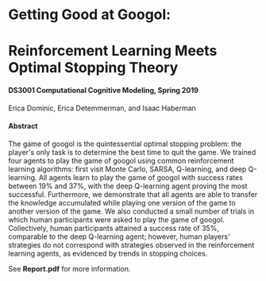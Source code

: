 # Getting Good at Googol:
# Reinforcement Learning Meets Optimal Stopping Theory
#### DS3001 Computational Cognitive Modeling, Spring 2019

Erica Dominic, Erica Detemmerman, and Isaac Haberman

#### Abstract

The game of googol is the quintessential optimal stopping problem: the player's only task is to determine the best time to quit the game.  We trained four agents to play the game of googol using common reinforcement learning algorithms: first visit Monte Carlo, SARSA, Q-learning, and deep Q-learning.  All agents learn to play the game of googol with success rates between 19% and 37%, with the deep Q-learning agent proving the most successful.  Furthermore, we demonstrate that all agents are able to transfer the knowledge accumulated while playing one version of the game to another version of the game.  We also conducted a small number of trials in which human participants were asked to play the game of googol.  Collectively, human participants attained a success rate of 35%, comparable to the deep Q-learning agent; however, human players' strategies do not correspond with strategies observed in the reinforcement learning agents, as evidenced by trends in stopping choices.

See **Report.pdf** for more information.
